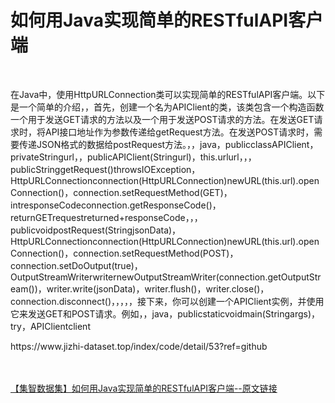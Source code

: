 <h1>如何用Java实现简单的RESTfulAPI客户端</h1><br /><p>在Java中，使用HttpURLConnection类可以实现简单的RESTfulAPI客户端。以下是一个简单的介绍，，首先，创建一个名为APIClient的类，该类包含一个构造函数一个用于发送GET请求的方法以及一个用于发送POST请求的方法。在发送GET请求时，将API接口地址作为参数传递给getRequest方法。在发送POST请求时，需要传递JSON格式的数据给postRequest方法。，，java，publicclassAPIClient，privateStringurl，，publicAPIClient(Stringurl)，this.urlurl，，，publicStringgetRequest()throwsIOException，HttpURLConnectionconnection(HttpURLConnection)newURL(this.url).openConnection()，connection.setRequestMethod(GET)，intresponseCodeconnection.getResponseCode()，returnGETrequestreturned+responseCode，，，publicvoidpostRequest(StringjsonData)，HttpURLConnectionconnection(HttpURLConnection)newURL(this.url).openConnection()，connection.setRequestMethod(POST)，connection.setDoOutput(true)，OutputStreamWriterwriternewOutputStreamWriter(connection.getOutputStream())，writer.write(jsonData)，writer.flush()，writer.close()，connection.disconnect()，，，，，接下来，你可以创建一个APIClient实例，并使用它来发送GET和POST请求。例如，，java，publicstaticvoidmain(Stringargs)，try，APIClientclient</p><p>https://www.jizhi-dataset.top/index/code/detail/53?ref=github</p><br /><br /><a href="https://www.jizhi-dataset.top/index/code/detail/53?ref=github" target="_blank">【集智数据集】如何用Java实现简单的RESTfulAPI客户端--原文链接</a>